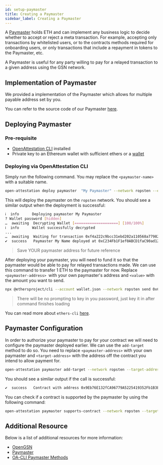 ```yaml
---
id: setup-paymaster
title: Creating a Paymaster
sidebar_label: Creating a Paymaster
---
```


A [Paymaster](https://docs.opengsn.org/learn/index.html#paymaster) holds ETH and can implement any business logic to decide whether to accept or reject a meta transaction. For example, accepting only transactions by whitelisted users, or to the contracts methods required for onboarding users, or only transactions that include a repayment in tokens to the Paymaster, etc.

A Paymaster is useful for any party willing to pay for a relayed transaction to a given address using the GSN network.

## Implementation of Paymaster

We provided a implementation of the Paymaster which allows for multiple payable address set by you.

You can refer to the source code of our Paymaster [here](https://github.com/Open-Attestation/document-store/blob/master/contracts/NaivePaymaster.sol).

## Deploying Paymaster

### Pre-requisite

- [OpenAttestation CLI](/docs/component/open-attestation-cli) installed
- Private key to an Ethereum wallet with sufficient ethers or a [wallet](/docs/verifiable-document/wallet)

### Deploying via OpenAttestation CLI

Simply run the following command. You may replace the `<paymaster-name>` with a suitable name.

```bash
open-attestation deploy paymaster  "My Paymaster" --network ropsten --encrypted-wallet-path wallet.json
```

This will deploy the paymaster on the `ropsten` network. You should see a similar output when the deployment is successful:

```bash
ℹ  info      Deploying paymaster My Paymaster
? Wallet password [hidden]
…  awaiting  Decrypting Wallet [====================] [100/100%]
ℹ  info      Wallet successfully decrypted
...
…  awaiting  Waiting for transaction 0xf4a222c9bcc31ebd202a110568a7798218477482b773f49290e1df8b4936a313 to be mined
✔  success   Paymaster My Name deployed at 0xC234Fb1F1ef0ABCD1faC90ad12F4DfC97D583F95
```

> Save YOUR paymaster address for future reference

After deploying your paymaster, you will need to fund it so that the paymaster would be able to pay for relayed transactions made. We can use this command to transfer 1 ETH to the paymaster for now. Replace `<paymaster-address> `with your own paymaster's address and `<value>` with the amount you want to send.

```bash
npx @ethersproject/cli --account wallet.json --network ropsten send 0xC234Fb1F1ef0ABCD1faC90ad12F4DfC97D583F95 1
```

> There will be no prompting to key in you password, just key it in after command finishes loading

You can read more about `ethers-cli` [here](https://docs.ethers.io/v5/cli/ethers/#sandbox-utility--help).

## Paymaster Configuration

In order to authorize your paymaster to pay for your contract we will need to configure the paymaster deployed earlier. We can use the `add-target` method to do so. You need to replace `<paymaster-address>` with your own paymaster and `<target-address>` with the address off the contract you intend to allow payment for.

```bash
open-attestation paymaster add-target --network ropsten --target-address 0x9Eb76E132fCA96779A5225419352Fb1B3B5Fd706 --paymaster-address 0xcB94584760bCA09e9fa7117C4eE966814f17a306 --encrypted-wallet-path wallet.json
```

You should see a similar output if the call is successful:

```bash
✔  success   Contract with address 0x9Eb76E132fCA96779A5225419352Fb1B3B5Fd706 has been registered on paymaster 0xcB94584760bCA09e9fa7117C4eE966814f17a306
```

You can check if a contract is supported by the paymaster by using the following command:

```bash
open-attestation paymaster supports-contract --network ropsten --target-address 0x9Eb76E132fCA96779A5225419352Fb1B3B5Fd706 --paymaster-address 0xcB94584760bCA09e9fa7117C4eE966814f17a306
```

## Additional Resource

Below is a list of additional resources for more information:

- [OpenGSN](https://docs.opengsn.org/learn/index.html)
- [Paymaster](https://docs.opengsn.org/learn/index.html#paymaster)
- [OA-CLI Paymaster Methods](https://github.com/Open-Attestation/open-attestation-cli/#paymaster)
